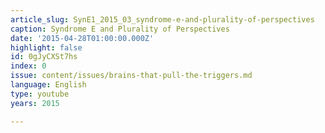 ```yaml
---
article_slug: SynE1_2015_03_syndrome-e-and-plurality-of-perspectives
caption: Syndrome E and Plurality of Perspectives
date: '2015-04-28T01:00:00.000Z'
highlight: false
id: 0gJyCXSt7hs
index: 0
issue: content/issues/brains-that-pull-the-triggers.md
language: English
type: youtube
years: 2015

---
```

